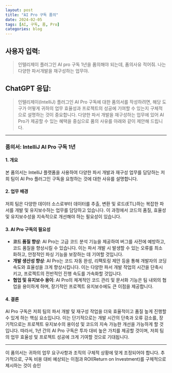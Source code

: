 ```yaml
---
layout: post
title: "AI Pro 구독 품의"
date: 2024-02-05
tags: [AI, 구독, 품, Pro]
categories: blog
---
```


## 사용자 입력:
> 인텔리제이 플러그인 AI pro 구독 1년을 품의해야 되는데, 품의사유 적어줘. 나는 다양한 파서개발을 재구성하는 업무야.

## ChatGPT 응답:
> 인텔리제이(IntelliJ) 플러그인 AI Pro 구독에 대한 품의서를 작성하려면, 해당 도구가 어떻게 귀하의 업무 효율성과 프로젝트의 성공에 기여할 수 있는지 구체적으로 설명하는 것이 중요합니다. 다양한 파서 개발을 재구성하는 업무에 있어 AI Pro가 제공할 수 있는 혜택을 중심으로 품의 사유를 아래와 같이 제안해 드립니다.

---

### 품의서: IntelliJ AI Pro 구독 1년

#### 1. 개요
본 품의서는 IntelliJ 플랫폼을 사용하여 다양한 파서 개발과 재구성 업무를 담당하는 저희 팀이 AI Pro 플러그인 구독을 요청하는 것에 대한 사유를 설명합니다.

#### 2. 업무 배경
저희 팀은 다양한 데이터 소스로부터 데이터를 추출, 변환 및 로드(ETL)하는 복잡한 파서를 개발 및 유지보수하는 업무를 담당하고 있습니다. 이 과정에서 코드의 품질, 효율성 및 유지보수성을 지속적으로 개선해야 하는 필요성이 있습니다.

#### 3. AI Pro 구독의 필요성
- **코드 품질 향상**: AI Pro는 고급 코드 분석 기능을 제공하여 버그를 사전에 예방하고, 코드 품질을 향상시킬 수 있습니다. 이는 파서 개발 시 발생할 수 있는 오류를 최소화하고, 안정적인 파싱 기능을 보장하는 데 기여할 것입니다.
- **개발 생산성 향상**: AI Pro는 코드 자동 완성, 리팩토링 제안 등을 통해 개발자의 코딩 속도와 효율성을 크게 향상시킵니다. 이는 다양한 파서 개발 작업의 시간을 단축시키고, 프로젝트의 전반적인 진행 속도를 가속화할 것입니다.
- **협업 및 유지보수 용이**: AI Pro의 체계적인 코드 관리 및 문서화 기능은 팀 내외의 협업을 용이하게 하며, 장기적인 프로젝트 유지보수에도 큰 이점을 제공합니다.

#### 4. 결론
AI Pro 구독은 저희 팀의 파서 개발 및 재구성 작업을 더욱 효율적이고 품질 높게 진행할 수 있게 하는 핵심 요소입니다. 이는 단기적으로는 개발 시간의 단축과 오류 감소를, 장기적으로는 프로젝트 유지보수의 용이성 및 코드의 지속 가능한 개선을 가능하게 할 것입니다. 따라서, 1년 간의 AI Pro 구독은 투자 대비 높은 가치를 제공할 것이며, 저희 팀의 업무 효율성 및 프로젝트 성공에 크게 기여할 것으로 기대됩니다.

---

이 품의서는 귀하의 업무 요구사항과 조직의 구체적 상황에 맞게 조정되어야 합니다. 추가적으로, 구독 비용 대비 예상되는 이점과 ROI(Return on Investment)를 구체적으로 제시하는 것이 승인


